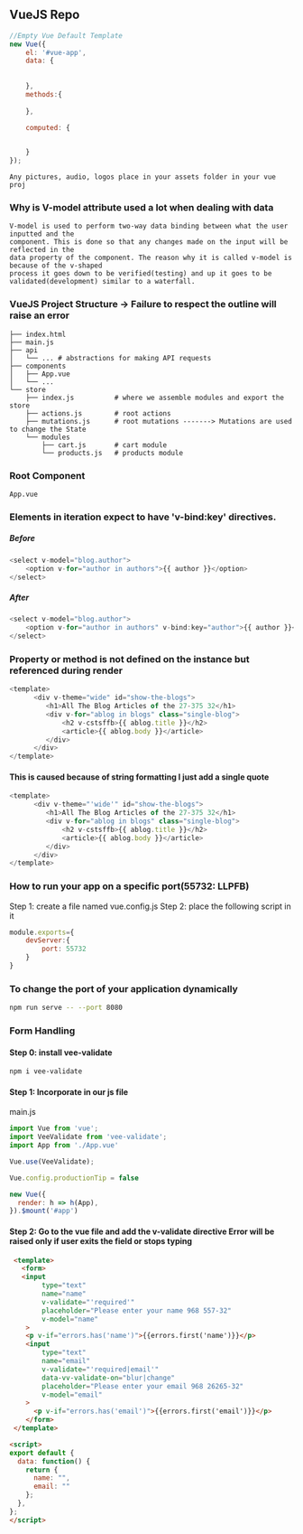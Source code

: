 ## VueJS Repo
```javascript
//Empty Vue Default Template
new Vue({
	el: '#vue-app',
	data: {
		
		
	},
	methods:{
	 
	},

	computed: {
		

	}
});
```
```
Any pictures, audio, logos place in your assets folder in your vue proj
```

### Why is V-model attribute used a lot when dealing with data
```
V-model is used to perform two-way data binding between what the user inputted and the
component. This is done so that any changes made on the input will be reflected in the 
data property of the component. The reason why it is called v-model is because of the v-shaped
process it goes down to be verified(testing) and up it goes to be validated(development) similar to a waterfall.
```


### VueJS Project Structure -> Failure to respect the outline will raise an error
```
├── index.html
├── main.js
├── api
│   └── ... # abstractions for making API requests
├── components
│   ├── App.vue
│   └── ...
└── store
    ├── index.js          # where we assemble modules and export the store
    ├── actions.js        # root actions
    ├── mutations.js      # root mutations -------> Mutations are used to change the State
    └── modules
        ├── cart.js       # cart module
        └── products.js   # products module
```

### Root Component
```
App.vue
```

### Elements in iteration expect to have 'v-bind:key' directives.
##### Before
```js
<select v-model="blog.author">
    <option v-for="author in authors">{{ author }}</option>
</select>
```
##### After
```js
<select v-model="blog.author">
    <option v-for="author in authors" v-bind:key="author">{{ author }}</option>
</select>
```

### Property or method is not defined on the instance but referenced during render
```js
<template>
      <div v-theme="wide" id="show-the-blogs">
         <h1>All The Blog Articles of the 27-375 32</h1>
         <div v-for="ablog in blogs" class="single-blog">
             <h2 v-cstsffb>{{ ablog.title }}</h2>
             <article>{{ ablog.body }}</article>
         </div>
      </div>
</template>
```

#### This is caused because of string formatting I just add a single quote
```js
<template>
      <div v-theme="'wide'" id="show-the-blogs">
         <h1>All The Blog Articles of the 27-375 32</h1>
         <div v-for="ablog in blogs" class="single-blog">
             <h2 v-cstsffb>{{ ablog.title }}</h2>
             <article>{{ ablog.body }}</article>
         </div>
      </div>
</template>
```


### How to run your app on a specific port(55732: LLPFB)
Step 1: create a file named vue.config.js
Step 2: place the following script in it
```js
module.exports={
	devServer:{
		port: 55732
	}
}
```

### To change the port of your application dynamically
```bash
npm run serve -- --port 8080
```


### Form Handling

#### Step 0: install vee-validate
```bash
npm i vee-validate
```

#### Step 1: Incorporate in our js file
main.js
```js
import Vue from 'vue';
import VeeValidate from 'vee-validate';
import App from './App.vue'

Vue.use(VeeValidate);

Vue.config.productionTip = false

new Vue({
  render: h => h(App),
}).$mount('#app')
```

#### Step 2: Go to the vue file and add the v-validate directive Error will be raised only if user exits the field or stops typing

```html
 <template>
   <form>
   <input
        type="text"
        name="name"
        v-validate="'required'"
        placeholder="Please enter your name 968 557-32"
		v-model="name"
	>
	<p v-if="errors.has('name')">{{errors.first('name')}}</p>
	<input 
        type="text"
        name="email"
        v-validate="'required|email'"
		data-vv-validate-on="blur|change"
        placeholder="Please enter your email 968 26265-32"
		v-model="email"
	>
	  <p v-if="errors.has('email')">{{errors.first('email')}}</p>
    </form>
 </template>

<script>
export default {
  data: function() {
    return {
	  name: "",
	  email: ""
    };
  },
};
</script>
``` 
